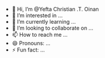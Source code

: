 - 👋 Hi, I’m @Yefta Christian .T. Oinan
- 👀 I’m interested in ...
- 🌱 I’m currently learning ...
- 💞️ I’m looking to collaborate on ...
- 📫 How to reach me ...
- 😄 Pronouns: ...
- ⚡ Fun fact: ...

<!---
Yefta Christian .T. Oinan/Yefta Christian .T. Oinan is a ✨ special ✨ repository because its `README.md` (this file) appears on your GitHub profile.
You can click the Preview link to take a look at your changes.
--->

